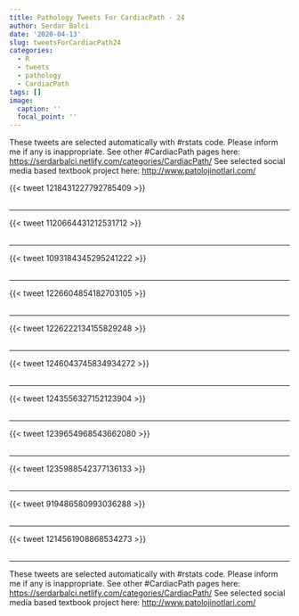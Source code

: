 ```yaml
---
title: Pathology Tweets For CardiacPath - 24
author: Serdar Balci
date: '2020-04-13'
slug: tweetsForCardiacPath24
categories:
  - R
  - tweets
  - pathology
  - CardiacPath
tags: []
image:
  caption: ''
  focal_point: ''
---
```



These tweets are selected automatically with #rstats code. Please inform me if any is inappropriate.
See other #CardiacPath pages here: https://serdarbalci.netlify.com/categories/CardiacPath/ 
See selected social media based textbook project here: http://www.patolojinotlari.com/

{{< tweet 1218431227792785409 >}}
<br>
<br>
<hr>
{{< tweet 1120664431212531712 >}}
<br>
<br>
<hr>
{{< tweet 1093184345295241222 >}}
<br>
<br>
<hr>
{{< tweet 1226604854182703105 >}}
<br>
<br>
<hr>
{{< tweet 1226222134155829248 >}}
<br>
<br>
<hr>
{{< tweet 1246043745834934272 >}}
<br>
<br>
<hr>
{{< tweet 1243556327152123904 >}}
<br>
<br>
<hr>
{{< tweet 1239654968543662080 >}}
<br>
<br>
<hr>
{{< tweet 1235988542377136133 >}}
<br>
<br>
<hr>
{{< tweet 919486580993036288 >}}
<br>
<br>
<hr>
{{< tweet 1214561908868534273 >}}
<br>
<br>
<hr>


These tweets are selected automatically with #rstats code. Please inform me if any is inappropriate.
See other #CardiacPath pages here: https://serdarbalci.netlify.com/categories/CardiacPath/ 
See selected social media based textbook project here: http://www.patolojinotlari.com/
